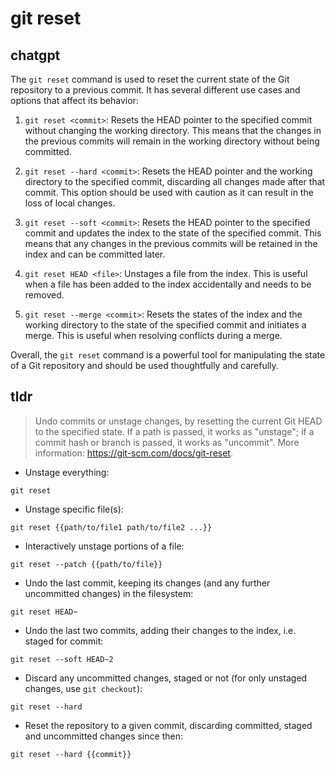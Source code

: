 # git reset 
## chatgpt 
The `git reset` command is used to reset the current state of the Git repository to a previous commit. It has several different use cases and options that affect its behavior:

1. `git reset <commit>`: Resets the HEAD pointer to the specified commit without changing the working directory. This means that the changes in the previous commits will remain in the working directory without being committed.

2. `git reset --hard <commit>`: Resets the HEAD pointer and the working directory to the specified commit, discarding all changes made after that commit. This option should be used with caution as it can result in the loss of local changes.

3. `git reset --soft <commit>`: Resets the HEAD pointer to the specified commit and updates the index to the state of the specified commit. This means that any changes in the previous commits will be retained in the index and can be committed later.

4. `git reset HEAD <file>`: Unstages a file from the index. This is useful when a file has been added to the index accidentally and needs to be removed.

5. `git reset --merge <commit>`: Resets the states of the index and the working directory to the state of the specified commit and initiates a merge. This is useful when resolving conflicts during a merge.

Overall, the `git reset` command is a powerful tool for manipulating the state of a Git repository and should be used thoughtfully and carefully. 

## tldr 
 
> Undo commits or unstage changes, by resetting the current Git HEAD to the specified state.
> If a path is passed, it works as "unstage"; if a commit hash or branch is passed, it works as "uncommit".
> More information: <https://git-scm.com/docs/git-reset>.

- Unstage everything:

`git reset`

- Unstage specific file(s):

`git reset {{path/to/file1 path/to/file2 ...}}`

- Interactively unstage portions of a file:

`git reset --patch {{path/to/file}}`

- Undo the last commit, keeping its changes (and any further uncommitted changes) in the filesystem:

`git reset HEAD~`

- Undo the last two commits, adding their changes to the index, i.e. staged for commit:

`git reset --soft HEAD~2`

- Discard any uncommitted changes, staged or not (for only unstaged changes, use `git checkout`):

`git reset --hard`

- Reset the repository to a given commit, discarding committed, staged and uncommitted changes since then:

`git reset --hard {{commit}}`
